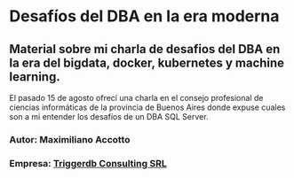 # Desafíos del DBA en la era moderna

## Material sobre mi charla de desafios del DBA en la era del bigdata, docker, kubernetes y machine learning.
El pasado 15 de agosto ofrecí una charla en el consejo profesional de ciencias informáticas de la provincia de Buenos Aires donde expuse cuales son a mi entender los desafíos de un DBA SQL Server.

### Autor: Maximiliano Accotto
### Empresa: [Triggerdb Consulting SRL](https://www.triggerdb.com)


